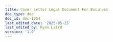 ```yaml
---
title: Cover Letter Legal Document For Business
doc_type: doc
doc_id: doc-1054
last_edited_date: '2025-05-25'
last_edited_by: Ryan Laird
version: '1.0'
---
```



